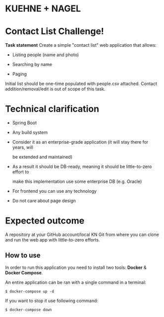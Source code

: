 # KUEHNE + NAGEL
# Contact List Challenge!

**Task statement**
Create a simple "contact list" web application that allows:

-   Listing people (name and photo)
    
-   Searching by name
    
-   Paging
   
 Initial list should be one-time populated with people.csv attached. Contact addition/removal/edit is out of scope of this task.

# Technical clarification
-   Spring Boot
    
-   Any build system
    
-   Consider it as an enterprise-grade application (it will stay there for years, will
    
    be extended and maintained)
    
-   As a result it should be DB-ready, meaning it should be little-to-zero effort to
    
    make this implementation use some enterprise DB (e.g. Oracle)
    
-   For frontend you can use any technology
    
-   Do not care about page design
# Expected outcome

A repository at your GitHub account/local KN Git from where you can clone and run the web app with little-to-zero efforts.

## How to use

In order to run this application you need to install two tools: **Docker** & **Docker Compose**.

An entire application can be ran with a single command in a terminal:

```
$ docker-compose up -d

```

If you want to stop it use following command:

```
$ docker-compose down
```
